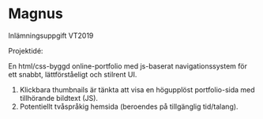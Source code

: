 # Magnus
Inlämningsuppgift VT2019

Projektidé:

En html/css-byggd online-portfolio med js-baserat navigationssystem för ett snabbt, lättförståeligt och stilrent UI.
1. Klickbara thumbnails är tänkta att visa en högupplöst portfolio-sida med tillhörande bildtext (JS).
2. Potentiellt tvåspråkig hemsida (beroendes på tillgänglig tid/talang).

